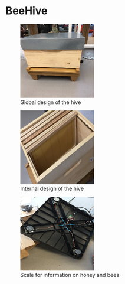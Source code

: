 # BeeHive

<figure>
<img src="Media/image/Hive.JPG" width="200" height = "200"/>
<figcaption> Global design of the hive </figcaption>
</figure>

<figure>
<img src="Media/image/Intern.JPG" width="200" height = "200"/>
<figcaption> Internal design of the hive </figcaption>
</figure>

<figure>
<img src="Media/image/Scale.JPG" width="200" height = "200"/>
<figcaption> Scale for information on honey and bees </figcaption>
</figure>
